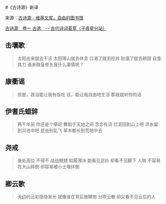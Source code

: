 #《古诗源》新译

来源：[古诗源 - 维基文库，自由的图书馆](https://zh.wikisource.org/zh-hans/%E5%8F%A4%E8%A9%A9%E6%BA%90)

[古诗源　卷一 古逸　-- 古代诗词荟萃（子夜星分站）](http://www.ziyexing.cn/shici/gushiyuan/gushiyuan_01.htm)

## 击壤歌

> 太阳出来就去干活
> 太阳落山就去休息
> 口渴了就去挖井
> 肚饿了就去耕田
> 自食其力
> 谁来做皇帝关我什么事情呢？

## 康衢谣

> 但是，政治能让我有饭吃
> 且，能让我自由地生活
> 那我就听你的话

## 伊耆氏蜡辞

> 两千年前
> 你还是个祭祀
> 舞蹈于天地之间
> 念念有词
> 烂泥回到山上吧
> 洪水留到沟池中吧
> 昆虫别乱飞
> 草木都长到荒地中去

## 尧戒

> 身处高位
> 不得不
> 战战兢兢
> 如履薄冰
> 能看见远处
> 却看不见脚下
> 人呐
> 不容易在大山摔倒
> 却容易被小土堆绊倒

## 卿云歌

> 天边的云彩隐隐发光
> 就像谁在背后放鞭炮
> 分吹云散
> 却又看不见云后的人